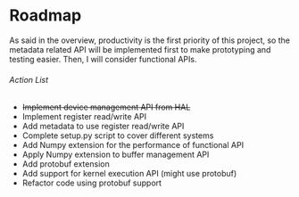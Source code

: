 # Roadmap

As said in the overview, productivity is the first priority of this project, so the metadata related API will be implemented first to make prototyping and testing easier. Then, I will consider functional APIs.

###### Action List

* ~~Implement device management API from HAL~~
* Implement register read/write API
* Add metadata to use register read/write API
* Complete setup.py script to cover different systems
* Add Numpy extension for the performance of functional API
* Apply Numpy extension to buffer management API
* Add protobuf extension
* Add support for kernel execution API (might use protobuf)
* Refactor code using protobuf support
